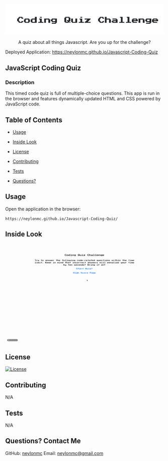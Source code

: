 <img src="assets/images/title.png" alt="Title">
<p align="center">
A quiz about all things Javascript. Are you up for the challenge? 
</p>

Deployed Application: https://neylonmc.github.io/Javascript-Coding-Quiz


## JavaScript Coding Quiz
### Description
  This timed code quiz is full of multiple-choice questions. This app is run in the browser and features dynamically updated HTML and CSS powered by JavaScript code. 
## Table of Contents

* [Usage](#usage)

* [Inside Look](#inside-look)
  
* [License](#license)
  
* [Contributing](#contributing)
  
* [Tests](#tests)
  
* [Questions?](#questions)


## Usage
Open the application in the browser: 
```
https://neylonmc.github.io/Javascript-Coding-Quiz/
```

## Inside Look
  <img src="assets/images/demo.gif" alt="Demo">


## License
  [![License](https://img.shields.io/badge/License-MIT%202.0-blue.svg)](https://opensource.org/licenses/MIT)
  
## Contributing
N/A
  
## Tests
N/A 
  
## Questions? Contact Me
  GitHub: [neylonmc]("https://github.com/neylonmc")
  Email: [neylonmc@gmail.com]("mailto:neylonmc@gmail.com") 